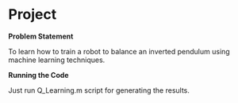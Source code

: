# Project

**Problem Statement**

To learn how to train a robot to balance an inverted pendulum using machine learning techniques.

**Running the Code**

Just run Q_Learning.m script for generating the results.
